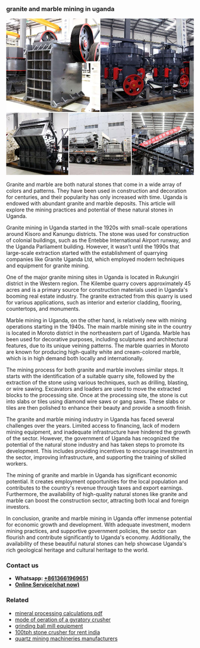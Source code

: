 <h3>granite and marble mining in uganda</h3><img src='1708309520.jpg' alt=''><p>Granite and marble are both natural stones that come in a wide array of colors and patterns. They have been used in construction and decoration for centuries, and their popularity has only increased with time. Uganda is endowed with abundant granite and marble deposits. This article will explore the mining practices and potential of these natural stones in Uganda.</p><p>Granite mining in Uganda started in the 1920s with small-scale operations around Kisoro and Kanungu districts. The stone was used for construction of colonial buildings, such as the Entebbe International Airport runway, and the Uganda Parliament building. However, it wasn’t until the 1990s that large-scale extraction started with the establishment of quarrying companies like Granite Uganda Ltd, which employed modern techniques and equipment for granite mining.</p><p>One of the major granite mining sites in Uganda is located in Rukungiri district in the Western region. The Kilembe quarry covers approximately 45 acres and is a primary source for construction materials used in Uganda's booming real estate industry. The granite extracted from this quarry is used for various applications, such as interior and exterior cladding, flooring, countertops, and monuments.</p><p>Marble mining in Uganda, on the other hand, is relatively new with mining operations starting in the 1940s. The main marble mining site in the country is located in Moroto district in the northeastern part of Uganda. Marble has been used for decorative purposes, including sculptures and architectural features, due to its unique veining patterns. The marble quarries in Moroto are known for producing high-quality white and cream-colored marble, which is in high demand both locally and internationally.</p><p>The mining process for both granite and marble involves similar steps. It starts with the identification of a suitable quarry site, followed by the extraction of the stone using various techniques, such as drilling, blasting, or wire sawing. Excavators and loaders are used to move the extracted blocks to the processing site. Once at the processing site, the stone is cut into slabs or tiles using diamond wire saws or gang saws. These slabs or tiles are then polished to enhance their beauty and provide a smooth finish.</p><p>The granite and marble mining industry in Uganda has faced several challenges over the years. Limited access to financing, lack of modern mining equipment, and inadequate infrastructure have hindered the growth of the sector. However, the government of Uganda has recognized the potential of the natural stone industry and has taken steps to promote its development. This includes providing incentives to encourage investment in the sector, improving infrastructure, and supporting the training of skilled workers.</p><p>The mining of granite and marble in Uganda has significant economic potential. It creates employment opportunities for the local population and contributes to the country's revenue through taxes and export earnings. Furthermore, the availability of high-quality natural stones like granite and marble can boost the construction sector, attracting both local and foreign investors.</p><p>In conclusion, granite and marble mining in Uganda offer immense potential for economic growth and development. With adequate investment, modern mining practices, and supportive government policies, the sector can flourish and contribute significantly to Uganda's economy. Additionally, the availability of these beautiful natural stones can help showcase Uganda's rich geological heritage and cultural heritage to the world.</p><h3>Contact us</h3><ul><li><strong>Whatsapp:&nbsp;<a href="https://wa.me/8613661969651">+8613661969651</a></strong></li><li><a href="https://swt.shibang-china.com/?git&amp;zhl&amp;granite and marble mining in uganda"><strong>Online Service(chat now)</strong></a></li></ul><h3>Related</h3><ul><li><a href='mineral processing calculations pdf.md'>mineral processing calculations pdf</a></li><li><a href='mode of oeration of a gyratory crusher.md'>mode of oeration of a gyratory crusher</a></li><li><a href='grinding ball mill equipment.md'>grinding ball mill equipment</a></li><li><a href='100tph stone crusher for rent india.md'>100tph stone crusher for rent india</a></li><li><a href='quartz mining machineries manufacturers.md'>quartz mining machineries manufacturers</a></li></ul>